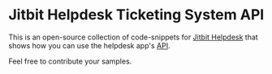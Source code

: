 # Jitbit Helpdesk Ticketing System API

This is an open-source collection of code-snippets for [Jitbit Helpdesk](https://www.jitbit.com/web-helpdesk/ "Helpdesk Ticketing System") that shows how you can use the helpdesk app's [API](https://www.jitbit.com/web-helpdesk/helpdesk-api/).

Feel free to contribute your samples.